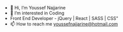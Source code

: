- 👋 Hi, I’m Youssef Najjarine
- 👀 I’m interested in Coding
- Front End Developer - jQuery | React | SASS | CSS"
- 📫 How to reach me youssefnajjarine@hotmail.com

<!---
youssefnajjarine/youssefnajjarine is a ✨ special ✨ repository because its `README.md` (this file) appears on your GitHub profile.
You can click the Preview link to take a look at your changes.
--->
